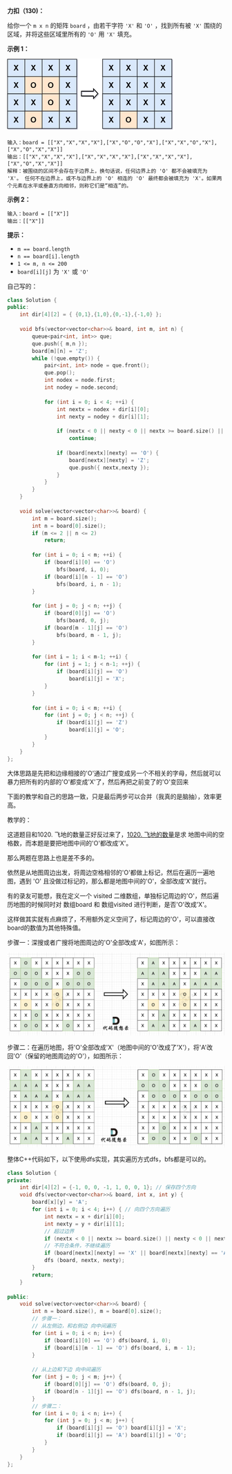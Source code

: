 **力扣（130)：**

给你一个 `m x n` 的矩阵 `board` ，由若干字符 `'X'` 和 `'O'` ，找到所有被 `'X'` 围绕的区域，并将这些区域里所有的 `'O'` 用 `'X'` 填充。

**示例 1：**

<img src="img/20.jpg" style="zoom:50%;" />

```
输入：board = [["X","X","X","X"],["X","O","O","X"],["X","X","O","X"],["X","O","X","X"]]
输出：[["X","X","X","X"],["X","X","X","X"],["X","X","X","X"],["X","O","X","X"]]
解释：被围绕的区间不会存在于边界上，换句话说，任何边界上的 'O' 都不会被填充为 'X'。 任何不在边界上，或不与边界上的 'O' 相连的 'O' 最终都会被填充为 'X'。如果两个元素在水平或垂直方向相邻，则称它们是“相连”的。
```

**示例 2：**

```
输入：board = [["X"]]
输出：[["X"]]
```

 

**提示：**

- `m == board.length`
- `n == board[i].length`
- `1 <= m, n <= 200`
- `board[i][j]` 为 `'X'` 或 `'O'`





自己写的：

```cpp
class Solution {
public:
    int dir[4][2] = { {0,1},{1,0},{0,-1},{-1,0} };

    void bfs(vector<vector<char>>& board, int m, int n) {
        queue<pair<int, int>> que;
        que.push({ m,n });
        board[m][n] = 'Z';
        while (!que.empty()) {
            pair<int, int> node = que.front();
            que.pop();
            int nodex = node.first;
            int nodey = node.second;

            for (int i = 0; i < 4; ++i) {
                int nextx = nodex + dir[i][0];
                int nexty = nodey + dir[i][1];

                if (nextx < 0 || nexty < 0 || nextx >= board.size() || nexty >= board[0].size())
                    continue;

                if (board[nextx][nexty] == 'O') {
                    board[nextx][nexty] = 'Z';
                    que.push({ nextx,nexty });
                }
            }
        }
    }

    void solve(vector<vector<char>>& board) {
        int m = board.size();
        int n = board[0].size();
        if (m <= 2 || n <= 2)
            return;

        for (int i = 0; i < m; ++i) {
            if (board[i][0] == 'O')
                bfs(board, i, 0);
            if (board[i][n - 1] == 'O')
                bfs(board, i, n - 1);
        }

        for (int j = 0; j < n; ++j) {
            if (board[0][j] == 'O')
                bfs(board, 0, j);
            if (board[m - 1][j] == 'O')
                bfs(board, m - 1, j);
        }

        for (int i = 1; i < m-1; ++i) {
            for (int j = 1; j < n-1; ++j) {
                if (board[i][j] == 'O')
                    board[i][j] = 'X';
            }
        }

        for (int i = 0; i < m; ++i) {
            for (int j = 0; j < n; ++j) {
                if (board[i][j] == 'Z')
                    board[i][j] = 'O';
            }
        }
    }
};
```

大体思路是先把和边缘相接的'O'通过广搜变成另一个不相关的字母，然后就可以暴力把所有的内部的'O'都变成'X'了，然后再把之前变了的'O'变回来

下面的教学和自己的思路一致，只是最后两步可以合并（我真的是脑抽），效率更高。



教学的：

这道题目和1020. 飞地的数量正好反过来了，[1020. 飞地的数量](https://programmercarl.com/1020.飞地的数量.html)是求 地图中间的空格数，而本题是要把地图中间的'O'都改成'X'。

那么两题在思路上也是差不多的。

依然是从地图周边出发，将周边空格相邻的'O'都做上标记，然后在遍历一遍地图，遇到 'O' 且没做过标记的，那么都是地图中间的'O'，全部改成'X'就行。

有的录友可能想，我在定义一个 visited 二维数组，单独标记周边的'O'，然后遍历地图的时候同时对 数组board 和 数组visited 进行判断，是否'O'改成'X'。

这样做其实就有点麻烦了，不用额外定义空间了，标记周边的'O'，可以直接改board的数值为其他特殊值。

步骤一：深搜或者广搜将地图周边的'O'全部改成'A'，如图所示：

![](img/21.png)

步骤二：在遍历地图，将'O'全部改成'X'（地图中间的'O'改成了'X'），将'A'改回'O'（保留的地图周边的'O'），如图所示：

![](img/22.png)

整体C++代码如下，以下使用dfs实现，其实遍历方式dfs，bfs都是可以的。

```cpp
class Solution {
private:
    int dir[4][2] = {-1, 0, 0, -1, 1, 0, 0, 1}; // 保存四个方向
    void dfs(vector<vector<char>>& board, int x, int y) {
        board[x][y] = 'A';
        for (int i = 0; i < 4; i++) { // 向四个方向遍历
            int nextx = x + dir[i][0];
            int nexty = y + dir[i][1];
            // 超过边界
            if (nextx < 0 || nextx >= board.size() || nexty < 0 || nexty >= board[0].size()) continue;
            // 不符合条件，不继续遍历
            if (board[nextx][nexty] == 'X' || board[nextx][nexty] == 'A') continue;
            dfs (board, nextx, nexty);
        }
        return;
    }

public:
    void solve(vector<vector<char>>& board) {
        int n = board.size(), m = board[0].size(); 
        // 步骤一：
        // 从左侧边，和右侧边 向中间遍历
        for (int i = 0; i < n; i++) {
            if (board[i][0] == 'O') dfs(board, i, 0);
            if (board[i][m - 1] == 'O') dfs(board, i, m - 1);
        }

        // 从上边和下边 向中间遍历
        for (int j = 0; j < m; j++) {
            if (board[0][j] == 'O') dfs(board, 0, j);
            if (board[n - 1][j] == 'O') dfs(board, n - 1, j);
        }
        // 步骤二：
        for (int i = 0; i < n; i++) {
            for (int j = 0; j < m; j++) {
                if (board[i][j] == 'O') board[i][j] = 'X';
                if (board[i][j] == 'A') board[i][j] = 'O';
            }
        }
    }
};
```